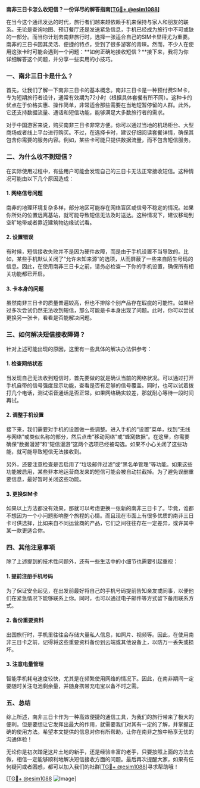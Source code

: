 **南非三日卡怎么收短信？一份详尽的解答指南[[TG💪+ @esim1088](https://t.me/s/esim1088)]**

在当今这个通讯发达的时代，旅行者们越来越依赖手机来保持与家人和朋友的联系。无论是查询地图、预订餐厅还是发送紧急信息，手机已经成为旅行中不可或缺的一部分。而当你计划去南非旅行时，选择一张适合自己的SIM卡显得尤为重要。南非的三日卡因其灵活、便捷的特点，受到了很多游客的青睐。然而，不少人在使用这张卡时可能会遇到一个问题：**如何正确地接收短信？**接下来，我将为你详细解答这个问题，并分享一些实用的小技巧。

### 一、南非三日卡是什么？

首先，让我们了解一下南非三日卡的基本概念。南非三日卡是一种预付费SIM卡，专为短期旅行者设计，通常有效期为72小时（根据具体套餐有所不同）。这种卡的优点在于价格实惠、操作简单，非常适合那些需要在当地短暂停留的人群。此外，它还支持数据流量、通话和短信功能，能够满足大多数旅行者的需求。

对于中国游客来说，购买南非三日卡非常方便。你可以通过当地的机场柜台、大型商场或者线上平台进行购买。不过，在选择卡时，建议仔细阅读套餐详情，确保其包含你需要的服务内容。例如，某些卡可能只提供数据流量，而不包含短信服务。

### 二、为什么收不到短信？

在实际使用过程中，有些用户可能会发现自己的三日卡无法正常接收短信。这种情况可能由以下几个原因造成：

#### 1. 网络信号问题

南非的地理环境复杂多样，部分地区可能存在网络盲区或信号不稳定的情况。如果你所处的位置远离基站，就可能导致短信无法及时送达。这种情况下，建议移动到空旷地带或者靠近建筑物边缘试试看。

#### 2. 设置错误

有时候，短信接收失败并不是因为硬件故障，而是由于手机设置不当导致的。比如，某些手机默认关闭了“允许未知来源”的选项，从而屏蔽了一些来自陌生号码的信息。因此，在使用南非三日卡之前，请务必检查一下你的手机设置，确保所有相关功能都已开启。

#### 3. 卡本身的问题

虽然南非三日卡的质量普遍较高，但也不排除个别产品存在瑕疵的可能性。如果经过多次尝试仍然无法收到短信，那么可能是卡本身出现了问题。此时，你可以尝试更换另一张卡，看看是否能解决问题。

### 三、如何解决短信接收障碍？

针对上述可能出现的原因，这里有一些具体的解决办法供参考：

#### 1. 检查网络状态

当发现自己无法收到短信时，首先要做的就是确认当前的网络状况。可以通过打开手机自带的信号强度显示功能，查看是否有足够的信号覆盖。同时，也可以试着拨打几个电话，测试语音通话是否正常。如果网络确实较差，那就耐心等待一段时间再试。

#### 2. 调整手机设置

接下来，我们需要对手机的设置做一些调整。进入手机的“设置”菜单，找到“无线与网络”或类似名称的部分，然后点击“移动网络”或“蜂窝数据”。在这里，你需要确保“数据漫游”和“短信漫游”这两个选项已经被勾选。如果不小心关闭了这些功能，就可能导致短信无法接收到。

另外，还要注意检查是否启用了“垃圾邮件过滤”或“黑名单管理”等功能。如果这些功能被启用，某些非本地运营商发来的短信可能会被自动拦截掉。为了避免误删重要信息，最好暂时关闭这些功能。

#### 3. 更换SIM卡

如果以上方法都没有效果，那就可以考虑更换一张新的南非三日卡了。毕竟，谁都不想因为一个小问题影响整个旅程的心情。而且现在市面上有很多优质的南非三日卡可供选择，比如来自不同运营商的产品，它们之间往往存在一定差异，或许其中某一款更适合你。

### 四、其他注意事项

除了上述提到的技术性问题外，还有一些生活中的小细节也需要引起重视：

#### 1. 提前注册手机号码

为了保证安全起见，在出发前最好将自己的手机号码提前告知亲友或同事，以便他们在紧急情况下能够联系上你。同时，也可以通过电子邮件等方式留下备用联系方式。

#### 2. 备份重要资料

出国旅行时，手机里往往会存储大量私人信息，如照片、视频等。因此，在使用南非三日卡之前，记得将这些重要资料备份到云端或其他设备上，以防万一丢失或损坏。

#### 3. 注意电量管理

智能手机耗电速度较快，尤其是在频繁使用网络的情况下。因此，在南非期间一定要随时关注电池剩余量，并随身携带充电宝以备不时之需。

### 五、总结

综上所述，南非三日卡作为一种高效便捷的通信工具，为我们的旅行带来了极大的便利。但是要想让它发挥出最大的作用，就需要我们对其有一定的了解，并掌握正确的使用方法。希望本文提供的信息对你有所帮助，让你在南非之旅中畅享无忧的沟通体验！

无论你是初次踏足这片土地的新手，还是经验丰富的老手，只要按照上面的方法去做，相信一定能够顺利地解决短信接收方面的问题。最后再次提醒大家，如果有任何疑问或者困惑，都可以加入我们的社群[[TG💪+ @esim1088](https://t.me/s/esim1088)]寻求帮助哦！

[[TG💪+ @esim1088](https://t.me/s/esim1088) ![Image](https://i.postimg.cc/4NQfJmqS/Snipaste-2025-05-13-00-14-12.png)]
